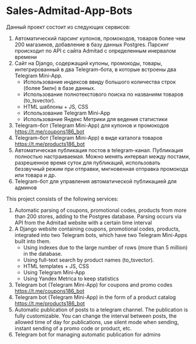 # Sales-Admitad-App-Bots

Данный проект состоит из следующих сервисов:
1. Автоматический парсинг купонов, промокодов, товаров более чем 200 магазинов, добавление в базу данных Postgres. Парсинг происходит по API с сайта Admitad с определенным инервалом времени
2. Сайт на Django, содержащий купоны, промокоды, товары, интегрированный в два Telegram-бота, в которые встроены два Telegram Mini-App. 
    - Использование индексов ввиду большого количества строк (более 5млн) в базе данных.
    - Использование полнотекстового поиска по названиям товаров (to_tsvector).
    - HTML шаблоны + JS, CSS
    - Использование Telegram Mini-App
    - Использование Яндекс Метрики для ведения статистики
3. Telegram-бот (Telegram Mini-App) для купонов и промокодов https://t.me/coupons186_bot
4. Telegram-бот (Telegram Mini-App) в виде каталога товаров https://t.me/products186_bot
5. Автоматическая публикация постов в telegram-канал. Публикация полностью настраиваемая. Можно менять интервал между постами, разрешенное время суток для публикаций, использовать беззвучный режим при отправки, мнгновенная отправка промокода или товара и др.
6. Telegram-бот для управления автоматической публикацией для админов


This project consists of the following services:
1. Automatic parsing of coupons, promotional codes, products from more than 200 stores, adding to the Postgres database. Parsing occurs via API from the Admitad website with a certain time interval
2. A Django website containing coupons, promotional codes, products, integrated into two Telegram bots, which have two Telegram Mini-Apps built into them.
    - Using indexes due to the large number of rows (more than 5 million) in the database.
    - Using full-text search by product names (to_tsvector).
    - HTML templates + JS, CSS
    - Using Telegram Mini-App
    - Using Yandex Metrica to keep statistics
3. Telegram bot (Telegram Mini-App) for coupons and promo codes https://t.me/coupons186_bot
4. Telegram bot (Telegram Mini-App) in the form of a product catalog https://t.me/products186_bot
5. Automatic publication of posts to a telegram channel. The publication is fully customizable. You can change the interval between posts, the allowed time of day for publications, use silent mode when sending, instant sending of a promo code or product, etc.
6. Telegram bot for managing automatic publication for admins
